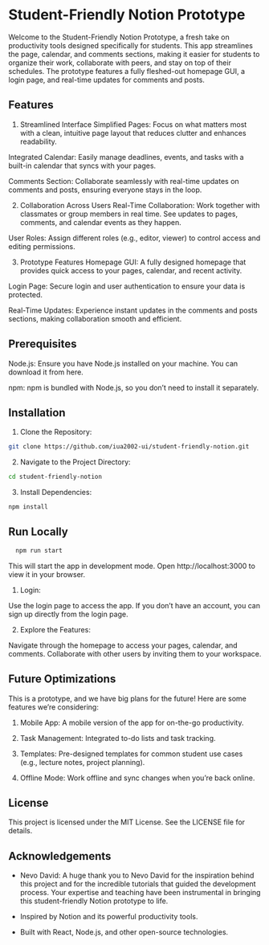 
# Student-Friendly Notion Prototype

Welcome to the Student-Friendly Notion Prototype, a fresh take on productivity tools designed specifically for students. This app streamlines the page, calendar, and comments sections, making it easier for students to organize their work, collaborate with peers, and stay on top of their schedules. The prototype features a fully fleshed-out homepage GUI, a login page, and real-time updates for comments and posts.


## Features

1. Streamlined Interface
Simplified Pages: Focus on what matters most with a clean, intuitive page layout that reduces clutter and enhances readability.

Integrated Calendar: Easily manage deadlines, events, and tasks with a built-in calendar that syncs with your pages.

Comments Section: Collaborate seamlessly with real-time updates on comments and posts, ensuring everyone stays in the loop.

2. Collaboration Across Users
Real-Time Collaboration: Work together with classmates or group members in real time. See updates to pages, comments, and calendar events as they happen.

User Roles: Assign different roles (e.g., editor, viewer) to control access and editing permissions.

3. Prototype Features
Homepage GUI: A fully designed homepage that provides quick access to your pages, calendar, and recent activity.

Login Page: Secure login and user authentication to ensure your data is protected.

Real-Time Updates: Experience instant updates in the comments and posts sections, making collaboration smooth and efficient.
## Prerequisites 

Node.js: Ensure you have Node.js installed on your machine. You can download it from here.

npm: npm is bundled with Node.js, so you don’t need to install it separately.
## Installation

1. Clone the Repository:

```bash
git clone https://github.com/iua2002-ui/student-friendly-notion.git
```
2. Navigate to the Project Directory:

```bash
cd student-friendly-notion
```

3. Install Dependencies:

```bash
npm install
```
    
## Run Locally


```bash
  npm run start
```

This will start the app in development mode. Open http://localhost:3000 to view it in your browser.

1. Login:

Use the login page to access the app. If you don’t have an account, you can sign up directly from the login page.

2. Explore the Features:

Navigate through the homepage to access your pages, calendar, and comments.
Collaborate with other users by inviting them to your workspace.




## Future Optimizations

This is a prototype, and we have big plans for the future! Here are some features we’re considering:

1. Mobile App: A mobile version of the app for on-the-go productivity.

2. Task Management: Integrated to-do lists and task tracking.

3. Templates: Pre-designed templates for common student use cases (e.g., lecture notes, project planning).

4. Offline Mode: Work offline and sync changes when you’re back online.

## License

This project is licensed under the MIT License. See the LICENSE file for details.

## Acknowledgements

 - Nevo David: A huge thank you to Nevo David for the inspiration behind this project and for the incredible tutorials that guided the development process. Your expertise and teaching have been instrumental in bringing this student-friendly Notion prototype to life.

- Inspired by Notion and its powerful productivity tools.

- Built with React, Node.js, and other open-source technologies.

